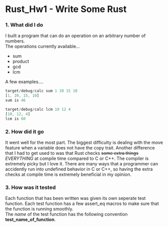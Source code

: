 # Rust_Hw1 - Write Some Rust

### 1. What did I do

I built a program that can do an operation on an arbitrary number of numbers.<br>
The operations currently available...<br>
- sum<br>
- product<br>
- gcd<br>
- lcm<br>

A few examples....
```rust
target/debug/calc sum 1 20 15 10
[1, 20, 15, 10]
sum is 46
```
```rust
target/debug/calc lcm 10 12 4
[10, 12, 4]
lcm is 60
```
### 2. How did it go

It went well for the most part. The biggest difficulty is dealing with the move feature when a variable does not have the copy trait.
Another difference that I had to get used to was that Rust checks ~~some extra things~~ *EVERYTHING* at compile time compared to C or C++.
The compiler is extremely picky but I love it. There are many ways that a programmer can accidently run into undefined behavior in C or
C++, so having the extra checks at compile time is extremely beneficial in my opinion.

### 3. How was it tested

Each function that has been written was given its own seperate test function. Each test function has a few assert_eq macros to make
sure that the function is running smoothly. <br>
The *name* of the test function has the following convention **test_name_of_function**.<br>
